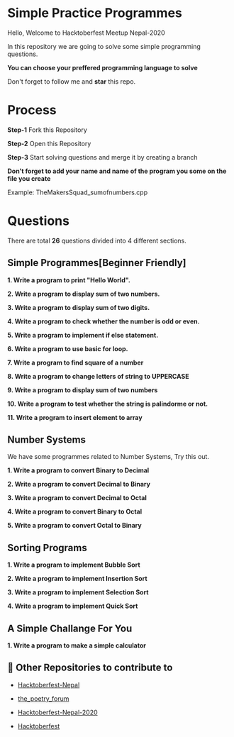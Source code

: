 # Simple Practice Programmes 

Hello, Welcome to Hacktoberfest Meetup Nepal-2020

In this repository we are going to solve some simple programming questions.

**You can choose your preffered programming language to solve**

Don't forget to follow me and **star** this repo.

# Process

**Step-1** Fork this Repository

**Step-2** Open this Repository

**Step-3** Start solving questions and merge it by creating a branch

**Don't forget to add your name and name of the program you some on the file you create**

Example: TheMakersSquad_sumofnumbers.cpp

# Questions

There are total **26** questions divided into 4 different sections.

## Simple Programmes[Beginner Friendly]

**1. Write a program to print "Hello World".**

**2. Write a program to display sum of two numbers.**

**3. Write a program to display sum of two digits.**

**4. Write a program to check whether the number is odd or even.**

**5. Write a program to implement if else statement.**

**6. Write a program to use basic for loop.**

**7. Write a program to find square of a number**

**8. Write a program to change letters of string to UPPERCASE**

**9. Write a program to display sum of two numbers**

**10. Write a program to test whether the string is palindorme or not.**

**11. Write a program to insert element to array**


## Number Systems

We have some programmes related to Number Systems, Try this out.

**1. Write a program to convert Binary to Decimal**

**2. Write a program to convert Decimal to Binary**

**3. Write a program to convert Decimal to Octal**

**4. Write a program to convert Binary to Octal**

**5. Write a program to convert Octal to Binary**

## Sorting Programs

**1. Write a program to implement Bubble Sort**

**2. Write a program to implement Insertion Sort**

**3. Write a program to implement Selection Sort**

**4. Write a program to implement Quick Sort**

## A Simple Challange For You

**1. Write a program to make a simple calculator**

## 🤗 Other Repositories to contribute to

- [Hacktoberfest-Nepal](https://github.com/Parajulibkrm/Hacktoberfest-Nepal)

- [the_poetry_forum](https://github.com/Sandesh-Sharma/the_poetry_forum)

- [Hacktoberfest-Nepal-2020](https://github.com/Saugat-Adhikari/Hacktoberfest-Nepal-2020)

- [Hacktoberfest](https://github.com/arjunadhikary/Hacktoberfest)

